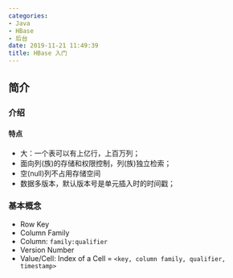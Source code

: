 ```yaml
---
categories:
- Java
- HBase
- 后台
date: 2019-11-21 11:49:39
title: HBase 入门
---
```


## 简介

### 介绍

#### 特点

* 大：一个表可以有上亿行，上百万列；
* 面向列(族)的存储和权限控制，列(族)独立检索；
* 空(null)列不占用存储空间
* 数据多版本，默认版本号是单元插入时的时间戳；

### 基本概念

* Row Key
* Column Family
* Column: ``family:qualifier``
* Version Number
* Value/Cell: Index of a Cell = ``<key, column family, qualifier, timestamp>``